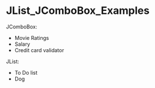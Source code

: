 # JList_JComboBox_Examples

JComboBox: 
- Movie Ratings
- Salary
- Credit card validator

JList:
 - To Do list
 - Dog

 
